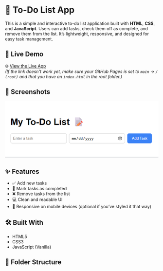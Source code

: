 # 📝 To-Do List App

This is a simple and interactive to-do list application built with **HTML**, **CSS**, and **JavaScript**. Users can add tasks, check them off as complete, and remove them from the list. It’s lightweight, responsive, and designed for easy task management.

## 🚀 Live Demo

🌐 [View the Live App](https://aseantir.github.io/todo-list/)  
*(If the link doesn't work yet, make sure your GitHub Pages is set to `main` → `/ (root)` and that you have an `index.html` in the root folder.)*

## 📸 Screenshots

![To-Do List Preview](todo.png)

## ✨ Features

- ✅ Add new tasks
- 📝 Mark tasks as completed
- ❌ Remove tasks from the list
- 💻 Clean and readable UI
- 📱 Responsive on mobile devices (optional if you’ve styled it that way)

## 🛠️ Built With

- HTML5
- CSS3
- JavaScript (Vanilla)

## 📁 Folder Structure

